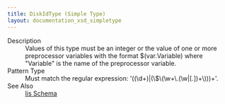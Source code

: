 ```yaml
---
title: DiskIdType (Simple Type)
layout: documentation_xsd_simpletype
---
```

<dl>
  <dt>Description</dt>
  <dd>Values of this type must be an integer or the value of one or more preprocessor variables with the format $(var.Variable) where "Variable" is the name of the preprocessor variable.</dd>
  <dt>Pattern Type</dt>
  <dd>Must match the regular expression: '((\d+)|(\$\(\w+\.(\w|[.])+\)))+'.</dd>
  <dt>See Also</dt>
  <dd>
    <a href="../iis">Iis Schema</a>
  </dd>
</dl>
